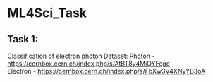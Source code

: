 # ML4Sci_Task
## Task 1:
Classification of electron photon
Dataset:
Photon - https://cernbox.cern.ch/index.php/s/AtBT8y4MiQYFcgc   
Electron - https://cernbox.cern.ch/index.php/s/FbXw3V4XNyYB3oA  
